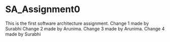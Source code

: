 # SA_Assignment0
This is the first software architecture assignment.
Change 1 made by Surabhi
Change 2 made by Arunima.
Change 3 made by Arunima.
Change 4 made by Surabhi
